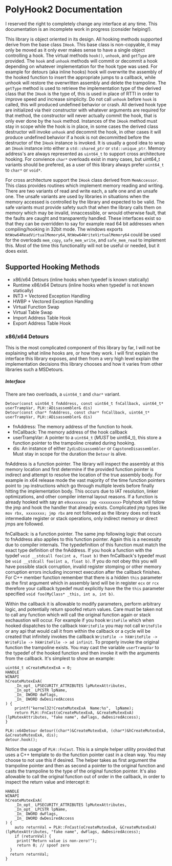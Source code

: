 # PolyHook2 Documentation
I reserved the right to completely change any interface at any time. This documentation is an incomplete work in progress (consider helping!).

This library is object oriented in its design. All hooking methods supported derive from the base class ```IHook```. This base class is non-copyable, it may only be moved as it only ever makes sense to have a single object controlling a hook. The virtual methods ```hook()```, ```unhook```, and ```getType``` are provided. The ```hook``` and ```unhook``` methods will commit or decommit a hook depending on whatever implementation for the hook type was used. For example for detours (aka inline hooks) hook will overwrite the assembly of the hooked function to insert the appropriate jumps to a callback, while unhook will restore the overwritten assembly and delete the trampoline. The ```getType``` method is used to retrieve the implementation type of the derived class that the ```IHook``` is the type of, this is used in place of RTTI in order to improve speed and increase simplicity. Do not call ```unhook``` before ```hook``` is called, this will produced undefined behavior or crash. All derived hook type are initialized via their constructor with whatever arguments are required for that method, the constructor will never actually commit the hook, that is only ever done by the ```hook``` method. Instances of the ```IHook``` method must stay in scope while the hook is in place, in some cases the derived class destructor will invoke ```unhook``` and decommit the hook, in other cases it will produce undefined behavior if a hook is not decommitted before the destructor of the ```IHook``` instance is invoked. It is usually a good idea to wrap an ```IHook``` instance into either a ```std::shared_ptr``` or ```std::unique_ptr```. Memory address's are always represented as ```uint64_t``` to support cross architecture hooking. For convience ```char*``` overloads exist in many cases, but uint64_t variants should be prefered, as a user of this library always prefer ```uint64_t``` to ```char*``` or ```void*```.

For cross architecture support the ```IHook``` class derived from ```MemAccessor```. This class provides routines which implement memory reading and writing. There are two variants of read and write each, a safe one and an unsafe one. The unsafe variants are used by libraries in situations when the memory accessed is controlled by the library and expected to be valid. The safe variants must provide safety such that when the library calls them on memory which may be invalid, innaccessible, or wrould otherwise fault, that the faults are caught and transparently handled. These interfaces exist so that they can be overridden to say for example read 64 bit addresses when compiling/hooking in 32bit mode. The windows exports ```NtWow64ReadVirtualMemory64```, ```NtWow64WriteVirtualMemory64``` could be used for the overloads ```mem_copy```, ```safe_mem_write```, and ```safe_mem_read``` to implement this. Most of the time this functionality will not be useful or needed, but it does exist.

## Supported Hooking Methods

* x86/x64 Detours (inline hooks when typedef is known statically)
* Runtime x86/x64 Detours (inline hooks when typedef is not known statically)
* INT3 + Vectored Exception Handling
* HWBP + Vectored Exception Handling
* Virtual Function Swap
* Virtual Table Swap
* Import Address Table Hook
* Export Address Table Hook

### x86/x64 Detours

This is the most complicated component of this library by far, I will not be explaining what inline hooks are, or how they work. I will first explain the interface this library exposes, and then from a very high level explain the implementation decisions this library chooses and how it varies from other libraries such a MSDetours. 

##### Interface

There are two overloads, a ```uint64_t``` and ```char*``` variant.
```
Detour(const uint64_t fnAddress, const uint64_t fnCallback, uint64_t* userTrampVar, PLH::ADisassembler& dis)
Detour(const char* fnAddress, const char* fnCallback, uint64_t* userTrampVar, PLH::ADisassembler& dis)
```

* fnAddress: The memory address of the function to hook.
* fnCallback: The memory address of the hook callback
* userTrampVar: A pointer to a ```uint64_t``` (_MUST_ be uint64_t), this store a function pointer to the trampoline created during hooking.
* dis: An instance of either ```ZydisDisassembler``` or ```CapstoneDisassembler```. Must stay in scope for the duration the ```Detour``` is alive.

fnAddress is a function pointer. The library will inspect the assembly at this memory location and first determine if the provided function pointer is indirect and attempt to resolve the location of the true assembly body. For example in x64 release mode the vast majority of the time function pointers point to ```jmp``` instructions which go through multiple levels before finally hitting the implementation body. This occurs due to IAT resolution, linker optimizations, and other compiler internal layout reasons. If a function is already hooked with say an ```e9xxxxxxxx jmp <xxxxxxxx>``` Polyhook will follow the jmp and hook the handler that already exists. Complicated jmp types like ```mov rbx, xxxxxxxx; jmp rbx``` are not followed as the library does not track intermediate register or stack operations, only indirect memory or direct jmps are followed.

fnCallback: is a function pointer. The same jmp following logic that occurs to fnAddress also applies to this function pointer. Again this is a necessity due to compiler internals. The typedefinition of this function must match the exact type definition of the fnAddress. If you hook a function with the typdef ```void __stdcall foo(int a, float b)``` then fnCallback's typedef must be ```void __stdcall foo(int a, float b)```. If you do not obey this you will have possible stack corruption, invalid register stomping or other memory corruption errors including incorrect execution after the callback finishes. For C++ member function remember that there is a hidden ```this``` parameter as the first argument which in assembly land will be in register ```ecx``` or ```rcx``` therefore your callback typedef must explicitly have the the ```this``` parameter specified ```void foo(MyClass* _this, int a, int b)```. 

Within the callback it is allowable to modify parameters, perform arbitrary logic, and potentially return spoofed return values. Care must be taken not to call any function which will call the original function again or stack exchaustion will occur. For example if you hook ```WriteFile``` which when hooked dispatches to the callback ```hkWriteFile``` you may not call ```WriteFile``` or any api that would call it from within the callback or a cycle will be created that infinitely invokes the callback ```WriteFile -> hkWriteFile -> WriteFile -> hkWriteFile -> ad infinit```. To properly invoke the original function the trampoline exists. You may cast the variable ```userTrampVar``` to the typedef of the hooked function and then invoke it with the arguments from the callback. It's simplest to show an example:

```
uint64_t oCreateMutexExA = 0;
HANDLE
WINAPI
hCreateMutexExA(
	_In_opt_ LPSECURITY_ATTRIBUTES lpMutexAttributes,
	_In_opt_ LPCSTR lpName,
	_In_ DWORD dwFlags,
	_In_ DWORD dwDesiredAccess
) {
	printf("kernel32!CreateMutexExA  Name:%s",  lpName);
	return PLH::FnCast(oCreateMutexExA, &CreateMutexExA)(lpMutexAttributes, "fake name", dwFlags, dwDesiredAccess);
}

PLH::x64Detour detour((char*)&CreateMutexExA, (char*)&hCreateMutexExA, &oCreateMutexExA, dis);
detour.hook();
```

Notice the usage of ```PLH::FnCast```. This is a simple helper utility provided that uses a C++ template to do the function pointer cast in a clean way. You may choose to not use this if desired. The helper takes as first argument the trampoline pointer and then as second a pointer to the original function and casts the trampoline to the type of the original function pointer. It's also allowable to call the original function out of order in the callback, in order to inspect the return value and intercept it:

```
HANDLE
WINAPI
hCreateMutexExA(
	_In_opt_ LPSECURITY_ATTRIBUTES lpMutexAttributes,
	_In_opt_ LPCSTR lpName,
	_In_ DWORD dwFlags,
	_In_ DWORD dwDesiredAccess
) {
	auto returnVal = PLH::FnCast(oCreateMutexExA, &CreateMutexExA)(lpMutexAttributes, "fake name", dwFlags, dwDesiredAccess);
	if (returnVal) {
     print("Return value is non-zero!");
     return 0; // spoof zero
  }
  return returnVal;
}
```
